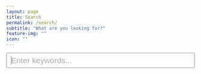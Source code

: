 ```yaml
---
layout: page
title: Search
permalink: /search/
subtitle: "What are you looking for?"
feature-img: ""
icon: ""
---
```


<!-- Html Elements for Search -->
<div id="search-container">
<input type="text" id="search-input" placeholder="Enter keywords..." class="search-bar" autofocus="">
<br />
<ul id="results-container"></ul>
</div>

<!-- Script pointing to Jekyll Instant Search  -->
<script src="/js/jquery.min.js"></script>
<script src="/search.js" type="text/javascript"></script>

<!-- Configuration -->
<section>
    <script type="text/javascript">
        SimpleJekyllSearch({
            searchInput: document.getElementById('search-input'),
            resultsContainer: document.getElementById('results-container'),
            json: '{{ "/search.liquid" | relative_url }}',
            searchResultTemplate: '<div class="posts"> {% capture url %}{{ post.url }}{% endcapture %} {% if post.redirect_url %} {% capture url %}{{ post.redirect_url }}{% endcapture %} {% endif %} <article class="post"> <br /><div class="search-title"><a href="{url}"><h3>{title}</h3></a><p class="meta">{date}</p><p>{excerpt}</p><p><a href="{url}" class="read-more">More…</a></p></div><br /><hr /></article></div><br />',
            noResultsText: '{{ site.data.language.str_no_result_found | default: "No Result Found" }}',
            limit: 10,
            fuzzy: false,
            exclude: []
        })
    </script>
</section>

<!-- Stylesheet pointing to search -->
<style>
.search-bar {
    display: block;
    width: 100%;
    height: 41px;
    padding: 6px 12px;
    font-size: 21px;
    line-height: 1.43;
    color: var(--text);
    background: var(--background) none;
    border: 1px solid #ccc;
    border-radius: 4px;
    -webkit-box-shadow: inset 0 1px 1px rgba(0, 0, 0, 0.075);
    box-shadow: inset 0 1px 1px rgba(0, 0, 0, 0.075);
    -webkit-transition: border-color ease-in-out 0.15s, -webkit-box-shadow ease-in-out 0.15s;
    -o-transition: border-color ease-in-out 0.15s, box-shadow ease-in-out 0.15s;
    transition: border-color ease-in-out 0.15s, box-shadow ease-in-out 0.15s;
  
    &:focus,
    &:hover {
      border-color: var(--link);
      outline: 0;
      -webkit-box-shadow: inset 0 1px 1px rgba(0, 0, 0, 0.075), 0 0 8px var(--link);
      box-shadow: inset 0 1px 1px rgba(0, 0, 0, 0.075), 0 0 8px var(--link);
      filter: opacity(0.6);
    }
  
    &::-moz-placeholder {
      color: var(--meta);
      opacity: 0.7;
    }
  
    &:-ms-input-placeholder,
    &::-webkit-input-placeholder {
      color: var(--meta);
      opacity: 0.7;
    }
  
    input {
      &[type=text] {
        height: 46px;
        padding: 10px 16px;
        font-size: 18px;
        line-height: 1.33;
        border-radius: 6px;
      }
    }
}
  
.search-title a {
  h3 {
    margin: 0;
    color: var(--link);
  }

  &:hover {
    text-decoration: none;
  }
}

hr {
    border: 0;
    height: 0;
    border-top: 1px solid rgba(0, 0, 0, 0.1);
    border-bottom: 1px solid rgba(255, 255, 255, 0.3);
}
</style>

<script src="/js/jquery.min.js"></script>
<link rel="stylesheet" type="text/css" href="/css/styles.css"/>